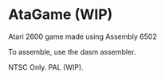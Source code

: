 # AtaGame (WIP)
Atari 2600 game made using Assembly 6502

To assemble, use  the dasm assembler.

NTSC Only.
PAL (WIP).